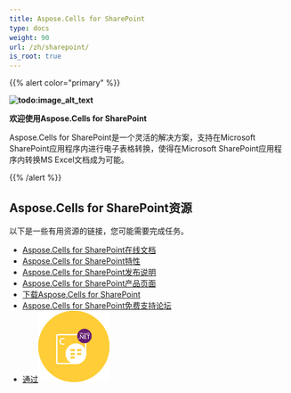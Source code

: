 ```yaml
---
title: Aspose.Cells for SharePoint
type: docs
weight: 90
url: /zh/sharepoint/
is_root: true
---
```


{{% alert color="primary" %}}

**![todo:image_alt_text](logo.png)**

**欢迎使用Aspose.Cells for SharePoint**

Aspose.Cells for SharePoint是一个灵活的解决方案，支持在Microsoft SharePoint应用程序内进行电子表格转换，使得在Microsoft SharePoint应用程序内转换MS Excel文档成为可能。

{{% /alert %}}

## **Aspose.Cells for SharePoint资源**

以下是一些有用资源的链接，您可能需要完成任务。

- [Aspose.Cells for SharePoint在线文档](/cells/zh/sharepoint/)
- [Aspose.Cells for SharePoint特性](/cells/zh/sharepoint/features/)
- [Aspose.Cells for SharePoint发布说明](https://releases.aspose.com/cells/sharepoint/release-notes/)
- [Aspose.Cells for SharePoint产品页面](https://products.aspose.com/cells/python-java/)
- [下载Aspose.Cells for SharePoint](https://downloads.aspose.com/cells/sharepoint)
- [Aspose.Cells for SharePoint免费支持论坛](https://forum.aspose.com/c/cells/9)
- [通过![Aspose.Cells for Python通过.NET产品标志](home_8.png)](https://helpdesk.aspose.com/)
